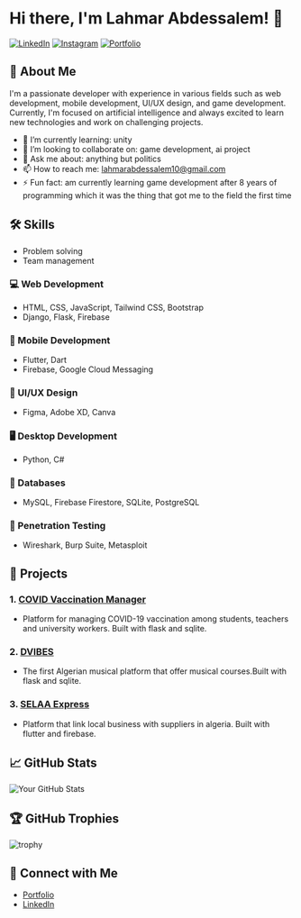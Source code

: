 
# Hi there, I'm Lahmar Abdessalem! 👋

<!-- Social media links (Optional) -->
[![LinkedIn](https://img.shields.io/badge/LinkedIn-Abdessalem_Lahmar-blue)](https://www.linkedin.com/in/lahmar-abdessalem-92189a24/)
[![Instagram](https://img.shields.io/badge/Instagram-lahmar_abdessalem-pink)](https://www.instagram.com/lahmar_abdessalem?igsh=MXNtNm03bGVlZHNsdQ==)
[![Portfolio](https://img.shields.io/badge/Portfolio-portfolio.abdoulahmar.com-orange)](https://abdoulahmr.github.io/portfolio/)

## 🚀 About Me

I'm a passionate developer with experience in various fields such as web development, mobile development, UI/UX design, and game development. Currently, I'm focused on artificial intelligence  and always excited to learn new technologies and work on challenging projects.

- 🌱 I’m currently learning: 
unity
- 👯 I’m looking to collaborate on: game development, ai project
- 💬 Ask me about:
anything but politics 
- 📫 How to reach me:
lahmarabdessalem10@gmail.com
- ⚡ Fun fact: 
am currently learning game development after 8 years of programming which it was the thing that got me to the field the first time

## 🛠️ Skills
- Problem solving 
- Team management 

### 💻 Web Development
- HTML, CSS, JavaScript, Tailwind CSS, Bootstrap
- Django, Flask, Firebase

### 📱 Mobile Development
- Flutter, Dart
- Firebase, Google Cloud Messaging

### 🎨 UI/UX Design
- Figma, Adobe XD, Canva

### 🖥️ Desktop Development
- Python, C#

### 💾 Databases
- MySQL, Firebase Firestore, SQLite, PostgreSQL

### 🔐 Penetration Testing
- Wireshark, Burp Suite, Metasploit

## 🌟 Projects

   ### 1. [COVID Vaccination Manager](https://github.com/abdoulahmr/University-Covid-Vaccin-Manager)
   - Platform  for managing COVID-19 vaccination among students, teachers and university workers. Built with flask and sqlite.

   ### 2. [DVIBES](https://github.com/abdoulahmr/Dvibes)
   - The first Algerian musical platform that offer musical courses.Built with flask and sqlite.

   ### 3. [SELAA Express](https://github.com/abdoulahmr/SELAA_V2)
   - Platform that link local business with suppliers in algeria. Built with flutter and firebase.

## 📈 GitHub Stats

   ![Your GitHub Stats](https://github-readme-stats.vercel.app/api?username=abdoulahmr&show_icons=true&theme=radical)

## 🏆 GitHub Trophies

   ![trophy](https://github-profile-trophy.vercel.app/?username=abdoulahmr&theme=onedark)

## 🔗 Connect with Me

   - [Portfolio](https://abdoulahmr.github.io/portfolio/)
   - [LinkedIn](https://dz.linkedin.com/in/lahmar-abdessalem-92189a2a4)
         